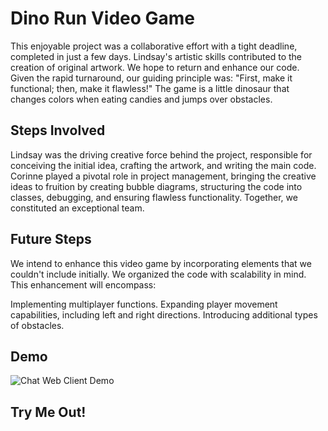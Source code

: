 # Dino Run Video Game
This enjoyable project was a collaborative effort with a tight deadline, completed in just a few days. Lindsay's artistic skills contributed to the creation of original artwork. We hope to return and enhance our code. Given the rapid turnaround, our guiding principle was: "First, make it functional; then, make it flawless!" The game is a little dinosaur that changes colors when eating candies and jumps over obstacles. 
## Steps Involved
Lindsay was the driving creative force behind the project, responsible for conceiving the initial idea, crafting the artwork, and writing the main code. Corinne played a pivotal role in project management, bringing the creative ideas to fruition by creating bubble diagrams, structuring the code into classes, debugging, and ensuring flawless functionality. Together, we constituted an exceptional team.
## Future Steps
We intend to enhance this video game by incorporating elements that we couldn't include initially. We organized the code with scalability in mind. This enhancement will encompass:

Implementing multiplayer functions.
Expanding player movement capabilities, including left and right directions.
Introducing additional types of obstacles.
## Demo
![Chat Web Client Demo](demo/DinoSkater.gif)
## Try Me Out!
